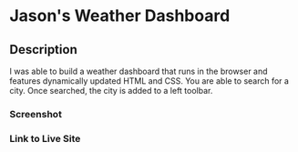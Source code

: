 # Jason's Weather Dashboard

## Description
I was able to build a weather dashboard that runs in the browser and features dynamically updated HTML and CSS. You are able to search for a city. Once searched, the city is added to a left toolbar. 


### Screenshot

### Link to Live Site

